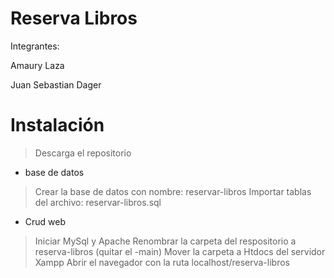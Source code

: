 # Reserva Libros

Integrantes: 

Amaury Laza 

Juan Sebastian Dager

# Instalación


> Descarga el repositorio

- base de datos
> Crear la base de datos con nombre: reservar-libros
> Importar tablas del archivo: reservar-libros.sql

- Crud web
> Iniciar MySql y Apache 
> Renombrar la carpeta del respositorio a reserva-libros (quitar el -main)
> Mover la carpeta a Htdocs del servidor Xampp
> Abrir el navegador con la ruta localhost/reserva-libros

